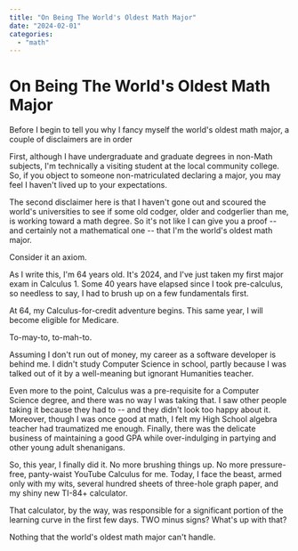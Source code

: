 ```yaml
---
title: "On Being The World's Oldest Math Major"
date: "2024-02-01"
categories: 
  - "math"
---
```


# On Being The World's Oldest Math Major

Before I begin to tell you why I fancy myself the world's oldest math major, a couple of disclaimers are in order

First, although I have undergraduate and graduate degrees in non-Math subjects, I'm technically a visiting student at the local community college. So, if you object to someone non-matriculated declaring a major, you may feel I haven't lived up to your expectations.

The second disclaimer here is that I haven't gone out and scoured the world's universities to see if some old codger, older and codgerlier than me, is working toward a math degree.  So it's not like I can give you a proof -- and certainly not a mathematical one -- that I'm the world's oldest math major.

Consider it an axiom. 

As I write this, I'm 64 years old.  It's 2024, and I've just taken my first major exam in Calculus 1. Some 40 years have elapsed since I took pre-calculus, so needless to say, I had to brush up on a few fundamentals first.

At 64, my Calculus-for-credit adventure begins. This same year, I will become eligible for Medicare.

To-may-to, to-mah-to.

Assuming I don't run out of money, my career as a software developer is behind me.  I didn't study Computer Science in school, partly because I was talked out of it by a well-meaning but ignorant Humanities teacher. 

Even more to the point, Calculus was a pre-requisite for a Computer Science degree, and there was no way I was taking that. I saw other people taking it because they had to -- and they didn't look too happy about it.  Moreover, though I was once good at math, I felt my High School algebra teacher had traumatized me enough. Finally, there was the delicate business of maintaining a good GPA while over-indulging in partying and other young adult shenanigans. 

So, this year, I finally did it. No more brushing things up.  No more pressure-free, panty-waist YouTube Calculus for me. Today, I face the beast, armed only with my wits, several hundred sheets of three-hole graph paper, and my shiny new TI-84+ calculator.

That calculator, by the way, was responsible for a significant portion of the learning curve in the first few days. TWO minus signs? What's up with that? 

Nothing that the world's oldest math major can't handle.





